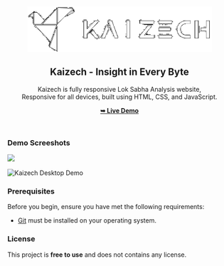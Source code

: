 <div align="center">
  
  <br />
  <br />
  
  <img src="./readme-images/kaizech_img_white.png" />

  <h2 align="center">Kaizech - Insight in Every Byte</h2>

  Kaizech is fully responsive Lok Sabha Analysis website, <br />Responsive for all devices, built using HTML, CSS, and JavaScript.

  <a href="https://20ayush04.github.io/Lok_Sabha_sys/"  target = "_blank"><strong>➥ Live Demo</strong></a>

</div>

<br />

### Demo Screeshots

<img src="./readme-images/kaizech_desktop_sys.png" />


![Kaizech Desktop Demo]("./readme-images/kaizech_img_white.png" "Desktop Demo")

### Prerequisites

Before you begin, ensure you have met the following requirements:

* [Git](https://git-scm.com/downloads "Download Git") must be installed on your operating system.



### License

This project is **free to use** and does not contains any license.
